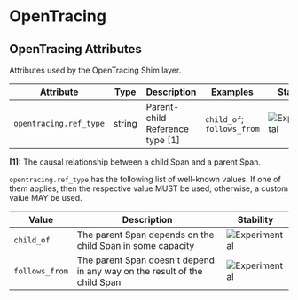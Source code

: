 <!--- Hugo front matter used to generate the website version of this page:
--->

<!-- NOTE: THIS FILE IS AUTOGENERATED. DO NOT EDIT BY HAND. -->
<!-- see templates/registry/markdown/attribute_namespace.md.j2 -->

# OpenTracing

## OpenTracing Attributes

Attributes used by the OpenTracing Shim layer.

| Attribute | Type | Description | Examples | Stability |
|---|---|---|---|---|
| <a id="opentracing-ref-type" href="#opentracing-ref-type">`opentracing.ref_type`</a> | string | Parent-child Reference type [1] | `child_of`; `follows_from` | ![Experimental](https://img.shields.io/badge/-experimental-blue) |

**[1]:** The causal relationship between a child Span and a parent Span.

`opentracing.ref_type` has the following list of well-known values. If one of them applies, then the respective value MUST be used; otherwise, a custom value MAY be used.

| Value  | Description | Stability |
|---|---|---|
| `child_of` | The parent Span depends on the child Span in some capacity | ![Experimental](https://img.shields.io/badge/-experimental-blue) |
| `follows_from` | The parent Span doesn't depend in any way on the result of the child Span | ![Experimental](https://img.shields.io/badge/-experimental-blue) |
